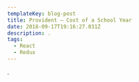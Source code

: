 ```yaml
---
templateKey: blog-post
title: Provident – Cost of a School Year
date: 2018-09-17T19:16:27.031Z
description: .
tags:
  - React
  - Redux
---
```

.
